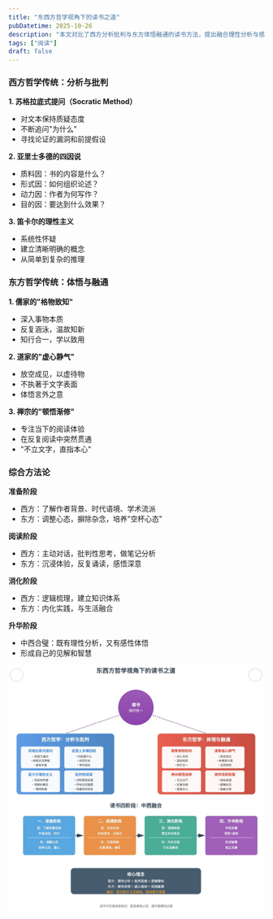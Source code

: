 ```yaml
---
title: "东西方哲学视角下的读书之道"
pubDatetime: 2025-10-26
description: "本文对比了西方分析批判与东方体悟融通的读书方法，提出融合理性分析与感性体悟的综合读书之道。通过准备、阅读、消化、升华四阶段，实现知识的系统梳理与内在转化，最终形成独立见解与智慧。"
tags: ["阅读"]
draft: false
---
```


### 西方哲学传统：分析与批判

**1. 苏格拉底式提问（Socratic Method）**

- 对文本保持质疑态度
- 不断追问"为什么"
- 寻找论证的漏洞和前提假设

**2. 亚里士多德的四因说**

- 质料因：书的内容是什么？
- 形式因：如何组织论述？
- 动力因：作者为何写作？
- 目的因：要达到什么效果？

**3. 笛卡尔的理性主义**

- 系统性怀疑
- 建立清晰明确的概念
- 从简单到复杂的推理

### 东方哲学传统：体悟与融通

**1. 儒家的"格物致知"**

- 深入事物本质
- 反复涵泳，温故知新
- 知行合一，学以致用

**2. 道家的"虚心静气"**

- 放空成见，以虚待物
- 不执著于文字表面
- 体悟言外之意

**3. 禅宗的"顿悟渐修"**

- 专注当下的阅读体验
- 在反复阅读中突然贯通
- "不立文字，直指本心"

### 综合方法论

**准备阶段**

- 西方：了解作者背景、时代语境、学术流派
- 东方：调整心态，摒除杂念，培养"空杯心态"

**阅读阶段**

- 西方：主动对话，批判性思考，做笔记分析
- 东方：沉浸体验，反复诵读，感悟深意

**消化阶段**

- 西方：逻辑梳理，建立知识体系
- 东方：内化实践，与生活融合

**升华阶段**

- 中西合璧：既有理性分析，又有感性体悟
- 形成自己的见解和智慧

![read-book1](../../assets/readbook/read-book1.jpeg)
